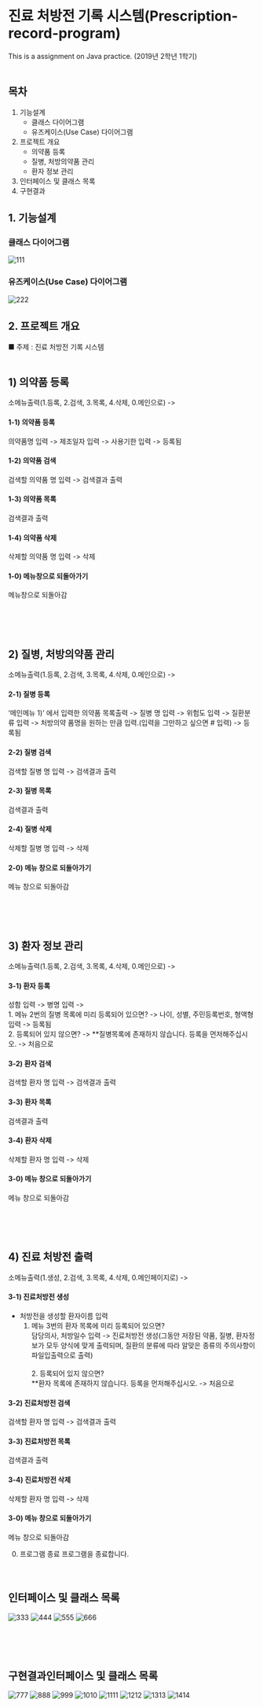 # 진료 처방전 기록 시스템(Prescription-record-program)
This is a assignment on Java practice. (2019년 2학년 1학기)
<br><br>

## 목차
1. 기능설계
    - 클래스 다이어그램
    - 유즈케이스(Use Case) 다이어그램
2. 프로젝트 개요
    - 의약품 등록
    - 질병, 처방의약품 관리
    - 환자 정보 관리
3. 인터페이스 및 클래스 목록
4. 구현결과

## 1. 기능설계

### 클래스 다이어그램
![111](https://user-images.githubusercontent.com/40741363/97786334-32993580-1bee-11eb-8895-7964e4dcbd4f.png)

### 유즈케이스(Use Case) 다이어그램
![222](https://user-images.githubusercontent.com/40741363/97786339-3c229d80-1bee-11eb-9f8a-9907122e6215.png)


## 2. 프로젝트 개요
■ 주제 :  진료 처방전 기록 시스템
<br><br>
## 1) 의약품 등록
소메뉴출력(1.등록, 2.검색, 3.목록, 4.삭제, 0.메인으로) -> 
#### 1-1) 의약품 등록
의약품명 입력 -> 제조일자 입력 -> 사용기한 입력 -> 등록됨

#### 1-2) 의약품 검색
검색할 의약품 명 입력 -> 검색결과 출력

#### 1-3) 의약품 목록
검색결과 출력

#### 1-4) 의약품 삭제
삭제할 의약품 명 입력 -> 삭제

#### 1-0) 메뉴창으로 되돌아가기
메뉴창으로 되돌아감

<br><br><br>
## 2) 질병, 처방의약품 관리
소메뉴출력(1.등록, 2.검색, 3.목록, 4.삭제, 0.메인으로) -> 
#### 2-1) 질병 등록
‘메인메뉴 1)’ 에서 입력한 의약품 목록출력 -> 질병 명 입력 -> 위험도 입력 -> 질환분류 입력 -> 처방의약 품명을 원하는 만큼 입력.(입력을 그만하고 싶으면 # 입력) -> 등록됨

#### 2-2) 질병 검색
검색할 질병 명 입력 -> 검색결과 출력

#### 2-3) 질병 목록
검색결과 출력

#### 2-4) 질병 삭제
삭제할 질병 명 입력 -> 삭제

#### 2-0) 메뉴 창으로 되돌아가기
메뉴 창으로 되돌아감

<br><br><br>
## 3) 환자 정보 관리
소메뉴출력(1.등록, 2.검색, 3.목록, 4.삭제, 0.메인으로) -> 
#### 3-1) 환자 등록
성함 입력 -> 병명 입력 -><br>
	1.  메뉴 2번의 질병 목록에 미리 등록되어 있으면? -> 나이, 성별, 주민등록번호, 형액형 입력 -> 등록됨<br>
	2.  등록되어 있지 않으면? -> **질병목록에 존재하지 않습니다. 등록을 먼저해주십시오. -> 처음으로<br>

#### 3-2) 환자 검색
검색할 환자 명 입력 -> 검색결과 출력

#### 3-3) 환자 목록
검색결과 출력

#### 3-4) 환자 삭제
삭제할 환자 명 입력 -> 삭제

#### 3-0) 메뉴 창으로 되돌아가기
메뉴 창으로 되돌아감

<br><br><br>
## 4) 진료 처방전 출력
소메뉴출력(1.생성, 2.검색, 3.목록, 4.삭제, 0.메인페이지로) -> 
#### 3-1) 진료처방전 생성
- 처방전을 생성할 환자이름 입력<br>
  	 1.  메뉴 3번의 환자 목록에 미리 등록되어 있으면?<br>
     담당의사, 처방일수 입력 -> 진료처방전 생성(그동안 저장된 약품, 질병, 환자정보가 모두 양식에 맞게 출력되며, 질환의 분류에 따라 알맞은 종류의 주의사항이 파일입출력으로 출력)
  	<br><br> 2.  등록되어 있지 않으면? <br>
     **환자 목록에 존재하지 않습니다. 등록을 먼저해주십시오. -> 처음으로

#### 3-2) 진료처방전 검색
검색할 환자 명 입력 -> 검색결과 출력

#### 3-3) 진료처방전 목록
검색결과 출력

#### 3-4) 진료처방전 삭제
삭제할 환자 명 입력 -> 삭제

#### 3-0) 메뉴 창으로 되돌아가기
메뉴 창으로 되돌아감

0) 프로그램 종료
프로그램을 종료합니다.<br><br><br>


## 인터페이스 및 클래스 목록
![333](https://user-images.githubusercontent.com/40741363/97787569-7c861980-1bf6-11eb-82ca-edf1371125e7.PNG)
![444](https://user-images.githubusercontent.com/40741363/97787570-7db74680-1bf6-11eb-92cf-ab534f4c9b92.PNG)
![555](https://user-images.githubusercontent.com/40741363/97787571-7e4fdd00-1bf6-11eb-9830-e7d2b7229813.PNG)
![666](https://user-images.githubusercontent.com/40741363/97787572-7ee87380-1bf6-11eb-8ba3-c782e4eb1275.PNG)

<br><br><br>
## 구현결과인터페이스 및 클래스 목록
![777](https://user-images.githubusercontent.com/40741363/97787574-7f810a00-1bf6-11eb-95d7-3197c72968c6.PNG)
![888](https://user-images.githubusercontent.com/40741363/97787577-80b23700-1bf6-11eb-8268-64951ef24a27.PNG)
![999](https://user-images.githubusercontent.com/40741363/97787578-81e36400-1bf6-11eb-86fb-3c9a435c0a27.PNG)
![1010](https://user-images.githubusercontent.com/40741363/97787580-83ad2780-1bf6-11eb-8d7f-44543999b0c7.PNG)
![1111](https://user-images.githubusercontent.com/40741363/97787582-8576eb00-1bf6-11eb-8ac6-7d6eae34a8bf.PNG)
![1212](https://user-images.githubusercontent.com/40741363/97787583-86a81800-1bf6-11eb-9092-327a622cdbf6.PNG)
![1313](https://user-images.githubusercontent.com/40741363/97787593-9889bb00-1bf6-11eb-81c8-cae9165aeac4.PNG)
![1414](https://user-images.githubusercontent.com/40741363/97787595-99bae800-1bf6-11eb-93fc-0f9c820305ee.PNG)





